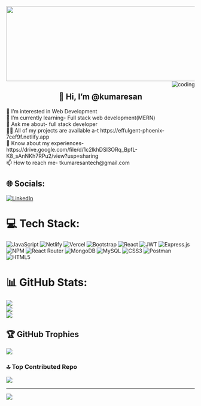 

<img  height="200px" width="1000px" src="https://www.digitalsolutionservices.com/img/services/web%20development.gif">


 
<img align="right"  alt="coding" width src="https://encrypted-tbn0.gstatic.com/images?q=tbn:ANd9GcSl2iBCsGCgR64_UnOQA8rj7Fe_EGa4_eQXkw&usqp=CAU">
<h2 align="center">👋 Hi, I’m @kumaresan</h2>
👀 I’m interested in Web Development<br>
🌱 I’m currently learning- Full stack web development(MERN)<br>💬 Ask me about- full stack developer<br>👨‍💻 All of my projects are available a-t https://effulgent-phoenix-7cef9f.netlify.app<br>📄 Know about my experiences- https://drive.google.com/file/d/1c2lkhDSI3ORq_BpfL-K8_sAnNKh7RPu2/view?usp=sharing<br>📫 How to reach me- tkumaresantech@gmail.com


## 🌐 Socials:
[![LinkedIn](https://img.shields.io/badge/LinkedIn-%230077B5.svg?logo=linkedin&logoColor=white)](https://www.linkedin.com/in/kumaresan-t-5030b3273) 

# 💻 Tech Stack:
![JavaScript](https://img.shields.io/badge/javascript-%23323330.svg?style=for-the-badge&logo=javascript&logoColor=%23F7DF1E) ![Netlify](https://img.shields.io/badge/netlify-%23000000.svg?style=for-the-badge&logo=netlify&logoColor=#00C7B7) ![Vercel](https://img.shields.io/badge/vercel-%23000000.svg?style=for-the-badge&logo=vercel&logoColor=white) ![Bootstrap](https://img.shields.io/badge/bootstrap-%23563D7C.svg?style=for-the-badge&logo=bootstrap&logoColor=white) ![React](https://img.shields.io/badge/react-%2320232a.svg?style=for-the-badge&logo=react&logoColor=%2361DAFB) ![JWT](https://img.shields.io/badge/JWT-black?style=for-the-badge&logo=JSON%20web%20tokens) ![Express.js](https://img.shields.io/badge/express.js-%23404d59.svg?style=for-the-badge&logo=express&logoColor=%2361DAFB) ![NPM](https://img.shields.io/badge/NPM-%23000000.svg?style=for-the-badge&logo=npm&logoColor=white) ![React Router](https://img.shields.io/badge/React_Router-CA4245?style=for-the-badge&logo=react-router&logoColor=white) ![MongoDB](https://img.shields.io/badge/MongoDB-%234ea94b.svg?style=for-the-badge&logo=mongodb&logoColor=white) ![MySQL](https://img.shields.io/badge/mysql-%2300f.svg?style=for-the-badge&logo=mysql&logoColor=white) ![CSS3](https://img.shields.io/badge/css3-%231572B6.svg?style=for-the-badge&logo=css3&logoColor=white) ![Postman](https://img.shields.io/badge/Postman-FF6C37?style=for-the-badge&logo=postman&logoColor=white) ![HTML5](https://img.shields.io/badge/html5-%23E34F26.svg?style=for-the-badge&logo=html5&logoColor=white)
# 📊 GitHub Stats:
![](https://github-readme-stats.vercel.app/api?username=kumaresan2001&theme=radical&hide_border=false&include_all_commits=false&count_private=false)<br/>
![](https://github-readme-streak-stats.herokuapp.com/?user=kumaresan2001&theme=radical&hide_border=false)<br/>
![](https://github-readme-stats.vercel.app/api/top-langs/?username=kumaresan2001&theme=radical&hide_border=false&include_all_commits=false&count_private=false&layout=compact)

## 🏆 GitHub Trophies
![](https://github-profile-trophy.vercel.app/?username=kumaresan2001&theme=radical&no-frame=false&no-bg=false&margin-w=4)

### 🔝 Top Contributed Repo
![](https://github-contributor-stats.vercel.app/api?username=kumaresan2001&limit=5&theme=radical&combine_all_yearly_contributions=true)

---
[![](https://visitcount.itsvg.in/api?id=kumaresan2001&icon=0&color=0)](https://visitcount.itsvg.in)

<!-- Proudly created with GPRM ( https://gprm.itsvg.in ) -->
